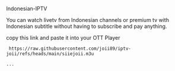 Indonesian-IPTV

You can watch livetv from Indonesian channels or premium tv with Indonesian subtitle without having to subscribe and pay anything.

copy this link and paste it into your OTT Player

```
 https://raw.githubusercontent.com/joii89/iptv-joii/refs/heads/main/siiejoii.m3u

...
